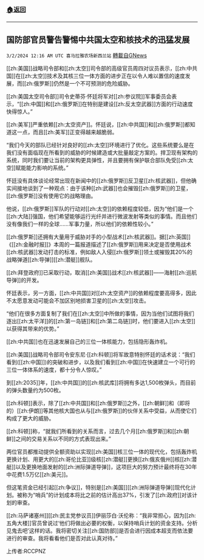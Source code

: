 ###  [:house:返回](README.md)
---


## 国防部官员警告警惕中共国太空和核技术的迅猛发展
`3/2/2024 12:16 AM UTC 喜马拉雅农场新西兰站` [轉載自GNews](https://gnews.org/articles/2357808)

[[zh:美国]]战略司令部和[[zh:太空]]司令部的高级官员周四对议员表示，[[zh:中共国]]在[[zh:太空]]技术及其核三位一体方面的进步正在以令人难以置信的速度发展，而[[zh:俄罗斯]]仍然是一个不可预测的危险威胁。

[[zh:美国太空司令部]]司令史蒂芬·怀廷将军对[[zh:参议院]]军事委员会表示，“[[zh:中国]]和[[zh:俄罗斯]]在特别是建设[[zh:反太空武器]]方面的行动速度快得惊人。”

[[zh:美军]]严重依赖[[zh:太空资产]]。怀廷说，[[zh:中共国]]和[[zh:俄罗斯]]都知道这一点，而且[[zh:美军]]正变得越来越脆弱。

“我们今天的部队已经针对良好的[[zh:太空]]环境进行了优化。这些系统要么是在我们没有面临现在所看到的威胁的时候建造或大批量敲定方案的。​​​​​​​​​​​​​​​​​​​​​​​​​​捍卫现有架构的系统，同时我们要让当前的架构更具弹性，并且要拥有保护联合部队免受[[zh:太空]]赋能能力影响的系统。”

怀廷没有具体谈论经常出现在新闻中的[[zh:俄罗斯]]反卫星[[zh:核武器]]，但他确实间接地谈到了一种观点：由于该种[[zh:武器]]也会摧毁[[zh:俄罗斯]]的卫星，[[zh:俄罗斯]]没有使用它的战略理由。

他说，[[zh:俄罗斯]]军队的行动对[[zh:太空]]的依赖程度较低，因为“他们是一个[[zh:大陆]]强国，他们希望能够运行光纤并进行微波发射等类似的事情。而且他们没有像我们一样的全球……军事力量，所以他们的依赖性较小。”

[[zh:俄罗斯]]还拥有大量用于威胁对手的小型战术[[zh:核武器]]。据[[zh:英国]]《[[zh:金融时报]]》本周的一篇报道描述了[[zh:俄罗斯]]用来决定是否使用战术[[zh:核武器]]发动打击的标准，例如敌人入侵[[zh:俄罗斯]]领土或摧毁其20%的战略弹道[[zh:导弹]][[zh:潜艇]]舰队。

[[zh:拜登政府]]已采取行动，取消[[zh:美国]]战术[[zh:核武器]]——海射[[zh:巡航导弹]]的开发。

怀廷表示，另一方面，[[zh:中共国]]对[[zh:太空资产]]的依赖程度要高得多，因此不太愿意发动可能会不加区别地损害卫星的[[zh:太空]]攻击。

“他们在很多方面复制了我们在[[zh:太空]]中所做的事情，因为当他们试图将我们逐出[[zh:太平洋]]的[[zh:第一岛链]]和[[zh:第二岛链]]时，他们要进入[[zh:太空]]以获得其带来的优势。”

[[zh:中共国]]也在迅速发展自己的三位一体核能力，包括隐形轰炸机。

[[zh:美国]]战略司令部司令安东尼·[[zh:科顿]]将军故意特别怀廷的话术说：“我们看到([[zh:中国]])的突破和进步，以及我们看到[[zh:中国]]在快速建立一个可行的三位一体体系的速度，都十分令人惊叹。”

到[[zh:2035]]年，[[zh:中共国]]的[[zh:核武库]]将拥有多达1,500枚弹头，而目前的弹头数量约为500枚。

[[zh:科顿]]表示，除了[[zh:中共国]]和[[zh:俄罗斯]]之外，[[zh:朝鲜]]和（即将的）[[zh:伊朗]]等其他核大国也从与[[zh:俄罗斯]]的伙伴关系中受益，从而使它们构成了更大的威胁。

[[zh:科顿]]称，“就我们所看到的关系而言，过去几个月[[zh:俄罗斯]]和[[zh:朝鲜]]之间的交易关系以不同的方式表现出来。”

两位官员都推动提供全额资助以实现[[zh:美国]]核三位一体的现代化，包括轰炸机更换计划、用更大的[[zh:哥伦比亚]]级核[[zh:潜艇]]更换[[zh:俄亥俄州]]核[[zh:潜艇]]以及更换地面发射的[[zh:洲际弹道导弹]]，这项巨大的努力预计最终将在30年中花费1.5万亿[[zh:美元]]。

但这笔资金已经引起[[zh:争议]]，特别是[[zh:美国]][[zh:洲际弹道导弹]]现代化计划。被称为“哨兵”的计划成本将比之前的估计高出37%，引发了[[zh:政府]]对该计划的审查。

[[zh:马萨诸塞州]][[zh:民主党参议员]]伊丽莎白·沃伦称：“我非常担心，因为[[zh:五角大楼]]官员曾说过‘他们将做出必要的权衡，以保持哨兵计划的资金支持。分析见鬼去吧’这样的话。我将密切关注[[zh:国防部]]是否会进行因成本超支而依法要进行的审查。我将看看他们是否对此认真对待。”

上传者:RCCPNZ

